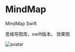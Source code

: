 # MindMap
MindMap Swift

思维导图库，swift版本。
效果图


![avatar](https://www.hualigs.cn/image/6093ae1cc9e8c.jpg)
